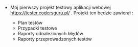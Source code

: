 - Mój pierwszy projekt testowy aplikacji webowej  https://tester.codersguru.pl/  . Projekt ten będzie zawierał :

  - Plan testów
  - Przypadki testowe
  - Raporty odnalezionych błędów
  - Raporty przeprowadzonych testów
